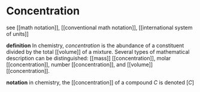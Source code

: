 # Concentration

see [[math notation]], [[conventional math notation]], [[international system of units]]

**definition** In chemistry, _concentration_ is the abundance of a constituent divided by the total [[volume]] of a mixture. Several types of mathematical description can be distinguished: [[mass]] [[concentration]], molar [[concentration]], number [[concentration]], and [[volume]] [[concentration]].

**notation** in chemistry, the [[concentration]] of a compound $C$ is denoted $[C]$
